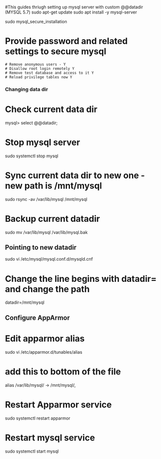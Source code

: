 #This guides thriugh setting up mysql server with custom @@datadir
(MYSQL 5.7)
sudo apt-get update
sudo apt install -y mysql-server

sudo mysql_secure_installation
# Provide password and related settings to secure mysql
    # Remove anonymous users - Y
    # Disallow root login remotely Y
    # Remove test database and access to it Y
    # Reload privilege tables now Y

### Changing data dir

# Check current data dir
mysql> select @@datadir;

# Stop mysql server
sudo systemctl stop mysql

# Sync current data dir to new one - new path is /mnt/mysql
sudo rsync -av /var/lib/mysql /mnt/mysql

# Backup current datadir
sudo mv /var/lib/mysql /var/lib/mysql.bak

## Pointing to new datadir
sudo vi /etc/mysql/mysql.conf.d/mysqld.cnf

# Change the line begins with datadir= and change the path
datadir=/mnt/mysql

## Configure AppArmor

# Edit apparmor alias
sudo vi /etc/apparmor.d/tunables/alias

# add this to bottom of the file
alias /var/lib/mysql/ -> /mnt/mysql/,

# Restart Apparmor service
sudo systemctl restart apparmor

# Restart mysql service
sudo systemctl start mysql
